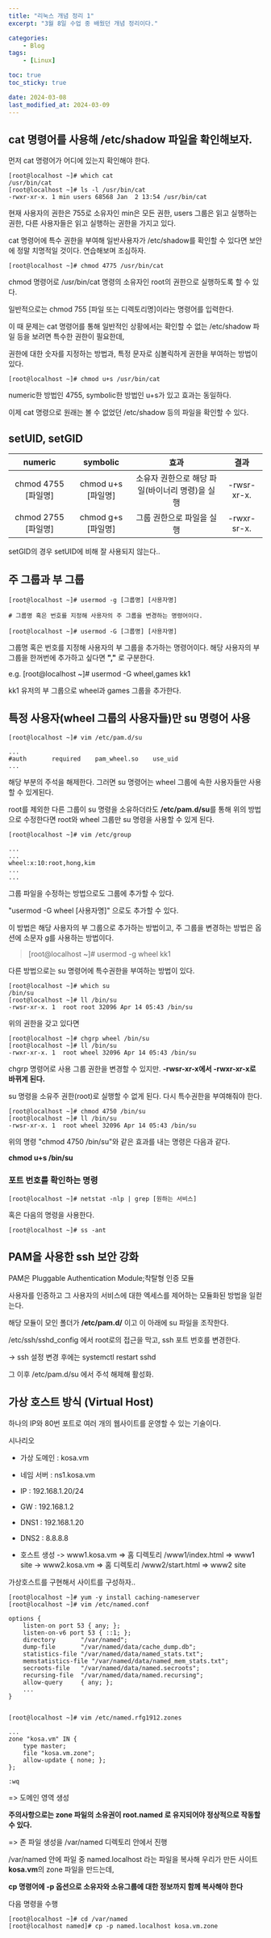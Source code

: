 ```yaml
---
title: "리눅스 개념 정리 1"
excerpt: "3월 8일 수업 중 배웠던 개념 정리이다."

categories:
    - Blog
tags:
    - [Linux]

toc: true
toc_sticky: true

date: 2024-03-08
last_modified_at: 2024-03-09
---
```


## cat 명령어를 사용해 /etc/shadow 파일을 확인해보자.

먼저 cat 명령어가 어디에 있는지 확인해야 한다.

    [root@localhost ~]# which cat
    /usr/bin/cat
    [root@localhost ~]# ls -l /usr/bin/cat
    -rwxr-xr-x. 1 min users 68568 Jan  2 13:54 /usr/bin/cat

현재 사용자의 권한은 755로 소유자인 min은 모든 권한, users 그룹은 읽고 실행하는 권한, 다른 사용자들은 읽고 실행하는 권한을 가지고 있다.

cat 명령어에 특수 권한을 부여해 일반사용자가 /etc/shadow를 확인할 수 있다면 보안에 정말 치명적일 것이다. 연습해보며 조심하자.

    [root@localhost ~]# chmod 4775 /usr/bin/cat

chmod 명령어로 /usr/bin/cat 명령의 소유자인 root의 권한으로 실행하도록 할 수 있다.

일반적으로는 chmod 755 [파일 또는 디렉토리명]이라는 명령어를 입력한다.

이 때 문제는 cat 명령어를 통해 일반적인 상황에서는 확인할 수 없는 /etc/shadow 파일 등을 보려면 특수한 권한이 필요한데,

권한에 대한 숫자를 지정하는 방법과, 특정 문자로 심볼릭하게 권한을 부여하는 방법이 있다.

    [root@localhost ~]# chmod u+s /usr/bin/cat

numeric한 방법인 4755, symbolic한 방법인 u+s가 있고 효과는 동일하다.

이제 cat 명령으로 원래는 볼 수 없었던 /etc/shadow 등의 파일을 확인할 수 있다.

## **setUID, setGID**

|numeric|symbolic|효과|결과|
|:---:|:---:|:---:|:---:|
|chmod 4755 [파일명]|chmod u+s [파일명]|소유자 권한으로 해당 파일(바이너리 명령)을 실행|-rwsr-xr-x.|
|chmod 2755 [파일명]|chmod g+s [파일명]|그룹 권한으로 파일을 실행|-rwxr-sr-x.|

setGID의 경우 setUID에 비해 잘 사용되지 않는다..


## 주 그룹과 부 그룹

    [root@localhost ~]# usermod -g [그룹명] [사용자명]

    # 그룹명 혹은 번호를 지정해 사용자의 주 그룹을 변경하는 명령어이다.

    [root@localhost ~]# usermod -G [그룹명] [사용자명]

그룹명 혹은 번호를 지정해 사용자의 부 그룹을 추가하는 명령어이다. 해당 사용자의 부 그룹을 한꺼번에 추가하고 싶다면 **","** 로 구분한다.

e.g. [root@localhost ~]# usermod -G wheel,games kk1

kk1 유저의 부 그룹으로 wheel과 games 그룹을 추가한다.


## 특정 사용자(wheel 그룹의 사용자들)만 su 명령어 사용

    [root@localhost ~]# vim /etc/pam.d/su

    ...
    #auth       required    pam_wheel.so    use_uid
    ...

해당 부분의 주석을 해제한다. 그러면 su 명령어는 wheel 그룹에 속한 사용자들만 사용할 수 있게된다.

root를 제외한 다른 그룹이 su 명령을 소유하더라도 **/etc/pam.d/su**를 통해 위의 방법으로 수정한다면 root와 wheel 그룹만 su 명령을 사용할 수 있게 된다.

    [root@localhost ~]# vim /etc/group

    ...
    ...
    wheel:x:10:root,hong,kim
    ...
    ...

그룹 파일을 수정하는 방법으로도 그룹에 추가할 수 있다.

"usermod -G wheel [사용자명]" 으로도 추가할 수 있다.

이 방법은 해당 사용자의 부 그룹으로 추가하는 방법이고, 주 그룹을 변경하는 방법은 옵션에 소문자 g를 사용하는 방법이다.

>[root@localhost ~]# usermod -g wheel kk1


다른 방법으로는 su 명령어에 특수권한을 부여하는 방법이 있다.

    [root@localhost ~]# which su
    /bin/su
    [root@localhost ~]# ll /bin/su
    -rwsr-xr-x. 1  root root 32096 Apr 14 05:43 /bin/su

위의 권한을 갖고 있다면

    [root@localhost ~]# chgrp wheel /bin/su
    [root@localhost ~]# ll /bin/su
    -rwxr-xr-x. 1  root wheel 32096 Apr 14 05:43 /bin/su

chgrp 명령어로 사용 그룹 권한을 변경할 수 있지만. **-rwsr-xr-x에서 -rwxr-xr-x로 바뀌게 된다.**

su 명령을 소유주 권한(root)로 실행할 수 없게 된다. 다시 특수권한을 부여해줘야 한다.

    [root@localhost ~]# chmod 4750 /bin/su
    [root@localhost ~]# ll /bin/su
    -rwsr-xr-x. 1  root wheel 32096 Apr 14 05:43 /bin/su

위의 명령 "chmod 4750 /bin/su"와 같은 효과를 내는 명령은 다음과 같다.

**chmod u+s /bin/su**


### **포트 번호를 확인하는 명령**

    [root@localhost ~]# netstat -nlp | grep [원하는 서비스]

혹은 다음의 명령을 사용한다.

    [root@localhost ~]# ss -ant


## PAM을 사용한 ssh 보안 강화

PAM은 Pluggable Authentication Module;착탈형 인증 모듈

사용자를 인증하고 그 사용자의 서비스에 대한 엑세스를 제어하는 모듈화된 방법을 일컫는다.

해당 모듈이 모인 폴더가 **/etc/pam.d/** 이고 이 아래에 su 파일을 조작한다.

/etc/ssh/sshd_config 에서 root로의 접근을 막고, ssh 포트 번호를 변경한다.

-> ssh 설정 변경 후에는 systemctl restart sshd

그 이후 /etc/pam.d/su 에서 주석 해제해 활성화.


## 가상 호스트 방식 (Virtual Host)

하나의 IP와 80번 포트로 여러 개의 웹사이트를 운영할 수 있는 기술이다.

시나리오

- 가상 도메인 : kosa.vm
- 네임 서버 : ns1.kosa.vm

- IP : 192.168.1.20/24
- GW : 192.168.1.2
- DNS1 : 192.168.1.20
- DNS2 : 8.8.8.8    

- 호스트 생성
-> www1.kosa.vm    => 홈 디렉토리 /www1/index.html => www1 site
-> www2.kosa.vm    => 홈 디렉토리 /www2/start.html => www2 site

가상호스트를 구현해서 사이트를 구성하자..

    [root@localhost ~]# yum -y install caching-nameserver
    [root@localhost ~]# vim /etc/named.conf

    options {
        listen-on port 53 { any; };
        listen-on-v6 port 53 { ::1; };
        directory       "/var/named";
        dump-file       "/var/named/data/cache_dump.db";
        statistics-file "/var/named/data/named_stats.txt";
        memstatistics-file "/var/named/data/named_mem_stats.txt";
        secroots-file   "/var/named/data/named.secroots";
        recursing-file  "/var/named/data/named.recursing";
        allow-query     { any; };
        ...
    }


    [root@localhost ~]# vim /etc/named.rfg1912.zones  
    
    ...
    zone "kosa.vm" IN {
        type master;
        file "kosa.vm.zone";
        allow-update { none; };
    };

    :wq

=> 도메인 영역 생성

**주의사항으로는 zone 파일의 소유권이 root.named 로 유지되어야 정상적으로 작동할 수 있다.**

=> 존 파일 생성을 /var/named 디렉토리 안에서 진행

/var/named 안에 파일 중 named.localhost 라는 파일을 복사해 우리가 만든 사이트 **kosa.vm**의 zone 파일을 만드는데,

**cp 명령어에 -p 옵션으로 소유자와 소유그룹에 대한 정보까지 함께 복사해야 한다**

다음 명령을 수행

    [root@localhost ~]# cd /var/named
    [root@localhost named]# cp -p named.localhost kosa.vm.zone

